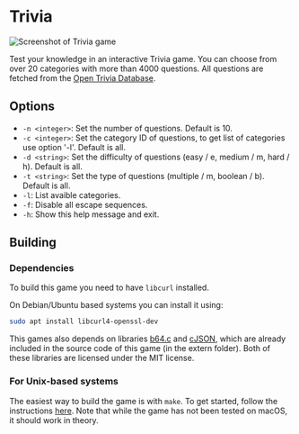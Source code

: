 # Trivia

![Screenshot of Trivia game](https://github.com/motuzj/CCG/assets/30744041/0e70d338-f2fa-45ae-bf30-3e96c9fab48a)

Test your knowledge in an interactive Trivia game. You can choose from over 20 categories with more than 4000 questions. All questions are fetched from the [Open Trivia Database](https://opentdb.com).

## Options

- `-n <integer>`: Set the number of questions. Default is 10.
- `-c <integer>`: Set the category ID of questions, to get list of categories use option '-l'. Default is all.
- `-d <string>`: Set the difficulty of questions (easy / e, medium / m, hard / h). Default is all.
- `-t <string>`: Set the type of questions (multiple / m, boolean / b). Default is all.
- `-l`: List avaible categories.
- `-f`: Disable all escape sequences.
- `-h`: Show this help message and exit.

## Building

### Dependencies

To build this game you need to have `libcurl` installed.

On Debian/Ubuntu based systems you can install it using:

```bash
sudo apt install libcurl4-openssl-dev
```

This games also depends on libraries [b64.c](https://github.com/jwerle/b64.c) and [cJSON](https://github.com/DaveGamble/cJSON), which are already included in the source code of this game (in the extern folder). Both of these libraries are licensed under the MIT license.

### For Unix-based systems

The easiest way to build the game is with `make`. To get started, follow the instructions [here](../README.md#building). Note that while the game has not been tested on macOS, it should work in theory.
